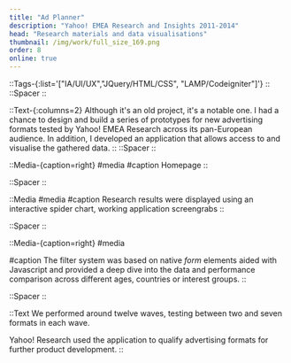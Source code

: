 ```yaml
---
title: "Ad Planner"
description: "Yahoo! EMEA Research and Insights 2011-2014"
head: "Research materials and data visualisations"
thumbnail: /img/work/full_size_169.png
order: 8
online: true
---
```


::Tags-{:list='["IA/UI/UX","JQuery/HTML/CSS", "LAMP/Codeigniter"]'}
::
::Spacer
::

::Text-{:columns=2}
Although it's an old project, it's a notable one. I had a chance to design and build a series of prototypes for new advertising formats tested by Yahoo! EMEA Research across its pan-European audience. In addition, I developed an application that allows access to and visualise the gathered data.
::
::Spacer
::

::Media-{caption=right}
#media
<display alt="project image" src="/img/work/ad-planner/home.jpg" :src-width=2441 :src-height=1158></display>
#caption
Homepage
::

::Spacer
::

::Media
#media
<display alt="project image" src="/img/work/ad-planner/sg1.jpg" :src-width=1024 :src-height=1432> </display>
<display alt="project image" src="/img/work/ad-planner/sg2.jpg" :src-width=1024 :src-height=1432> </display>
<display alt="project image" src="/img/work/ad-planner/sg3.jpg" :src-width=1024 :src-height=1432> </display>
<display alt="project image" src="/img/work/ad-planner/sg5.jpg" :src-width=1024 :src-height=1432> </display>
#caption
Research results were displayed using an interactive spider chart, working application screengrabs
::

::Spacer
::

::Media-{caption=right}
#media
<display alt="project image" src="/img/work/ad-planner/tripplewf.gif" :src-width=3888 :src-height=2592> </display>

#caption
The filter system was based on native _form_ elements aided with Javascript and provided a deep dive into the data and performance comparison across different ages, countries or interest groups.
::

::Spacer
::

::Text
We performed around twelve waves, testing between two and seven formats in each wave. 

Yahoo! Research used the application to qualify advertising formats for further product development. 
::